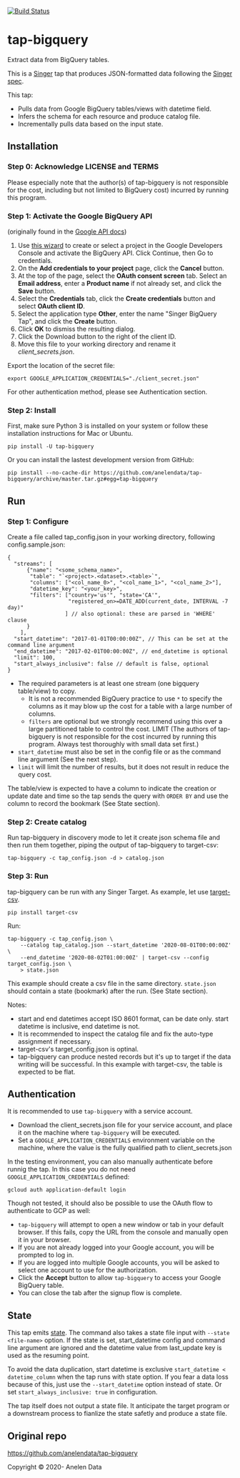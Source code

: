 [![Build Status](https://travis-ci.com/anelendata/tap-bigquery.svg?branch=master)](https://travis-ci.com/anelendata/tap-bigquery)

# tap-bigquery

Extract data from BigQuery tables.

This is a [Singer](https://singer.io) tap that produces JSON-formatted data
following the [Singer spec](https://github.com/singer-io/getting-started/blob/master/SPEC.md).

This tap:

- Pulls data from Google BigQuery tables/views with datetime field.
- Infers the schema for each resource and produce catalog file.
- Incrementally pulls data based on the input state.

## Installation

### Step 0: Acknowledge LICENSE and TERMS

Please especially note that the author(s) of tap-bigquery is not responsible
for the cost, including but not limited to BigQuery cost) incurred by running
this program.

### Step 1: Activate the Google BigQuery API

 (originally found in the [Google API docs](https://googlecloudplatform.github.io/google-cloud-python/latest/bigquery/usage.html))

 1. Use [this wizard](https://console.developers.google.com/start/api?id=bigquery-json.googleapis.com) to create or select a project in the Google Developers Console and activate the BigQuery API. Click Continue, then Go to credentials.
 2. On the **Add credentials to your project** page, click the **Cancel** button.
 3. At the top of the page, select the **OAuth consent screen** tab. Select an **Email address**, enter a **Product name** if not already set, and click the **Save** button.
 4. Select the **Credentials** tab, click the **Create credentials** button and select **OAuth client ID**.
 5. Select the application type **Other**, enter the name "Singer BigQuery Tap", and click the **Create** button.
 6. Click **OK** to dismiss the resulting dialog.
 7. Click the Download button to the right of the client ID.
 8. Move this file to your working directory and rename it *client_secrets.json*.


Export the location of the secret file:

```
export GOOGLE_APPLICATION_CREDENTIALS="./client_secret.json"
```

For other authentication method, please see Authentication section.

### Step 2: Install

First, make sure Python 3 is installed on your system or follow these 
installation instructions for Mac or Ubuntu.

```
pip install -U tap-bigquery
```

Or you can install the lastest development version from GitHub:

```
pip install --no-cache-dir https://github.com/anelendata/tap-bigquery/archive/master.tar.gz#egg=tap-bigquery
```

## Run

### Step 1: Configure

Create a file called tap_config.json in your working directory, following 
config.sample.json:

```
{
  "streams": [
      {"name": "<some_schema_name>",
       "table": "`<project>.<dataset>.<table>`",
       "columns": ["<col_name_0>", "<col_name_1>", "<col_name_2>"],
       "datetime_key": "<your_key>",
       "filters": ["country='us'", "state='CA'",
                   "registered_on>=DATE_ADD(current_date, INTERVAL -7 day)"
                  ] // also optional: these are parsed in 'WHERE' clause
      }
    ],
  "start_datetime": "2017-01-01T00:00:00Z", // This can be set at the command line argument
  "end_datetime": "2017-02-01T00:00:00Z", // end_datetime is optional
  "limit": 100,
  "start_always_inclusive": false // default is false, optional
}
```

- The required parameters is at least one stream (one bigquery table/view) to copy.
  - It is not a recommended BigQuery practice to use `*` to specify the columns
    as it may blow up the cost for a table with a large number of columns.
  - `filters` are optional but we strongly recommend using this over a large
    partitioned table to control the cost. LIMIT  (The authors of tap-bigquery is not
    responsible for the cost incurred by running this program. Always test
    thoroughly with small data set first.)
- `start_datetime` must also be set in the config file or as the command line
  argument (See the next step).
- `limit` will limit the number of results, but it does not result in reduce
  the query cost.

The table/view is expected to have a column to indicate the creation or
update date and time so the tap sends the query with `ORDER BY` and use
the column to record the bookmark (See State section).

### Step 2: Create catalog

Run tap-bigquery in discovery mode to let it create json schema file and then
run them together, piping the output of tap-bigquery to target-csv:

```
tap-bigquery -c tap_config.json -d > catalog.json
```

### Step 3: Run

tap-bigquery can be run with any Singer Target. As example, let use
[target-csv](https://github.com/singer-io/target-csv).

```
pip install target-csv
```

Run:

```
tap-bigquery -c tap_config.json \
    --catalog tap_catalog.json --start_datetime '2020-08-01T00:00:00Z' \
    --end_datetime '2020-08-02T01:00:00Z' | target-csv --config target_config.json \
    > state.json
```

This example should create a csv file in the same directory.
`state.json` should contain a state (bookmark) after the run. (See State section).

Notes:

- start and end datetimes accept ISO 8601 format, can be date only. start datetime
  is inclusive, end datetime is not.
- It is recommended to inspect the catalog file and fix the auto-type assignment
  if necessary.
- target-csv's target_config.json is optinal.
- tap-bigquery can produce nested records but it's up to target if the data
  writing will be successful. In this example with target-csv, the table is
  expected to be flat.

## Authentication

It is recommended to use `tap-bigquery` with a service account.

- Download the client_secrets.json file for your service account, and place it
  on the machine where `tap-bigquery` will be executed.
- Set a `GOOGLE_APPLICATION_CREDENTIALS` environment variable on the machine,
  where the value is the fully qualified path to client_secrets.json

In the testing environment, you can also manually authenticate before runnig
the tap. In this case you do not need `GOOGLE_APPLICATION_CREDENTIALS` defined:

```
gcloud auth application-default login
```

Though not tested, it should also be possible to use the OAuth flow to
authenticate to GCP as well:
- `tap-bigquery` will attempt to open a new window or tab in your default
  browser. If this fails, copy the URL from the console and manually open it
  in your browser.
- If you are not already logged into your Google account, you will be prompted
  to log in.
- If you are logged into multiple Google accounts, you will be asked to select
  one account to use for the authorization.
- Click the **Accept** button to allow `tap-bigquery` to access your Google BigQuery
  table.
- You can close the tab after the signup flow is complete.

## State

This tap emits [state](https://github.com/singer-io/getting-started/blob/master/docs/CONFIG_AND_STATE.md#state-file).
The command also takes a state file input with `--state <file-name>` option.
If the state is set, start_datetime config and command line argument are
ignored and the datetime value from last_update key is used as the resuming
point.

To avoid the data duplication, start datetime is exclusive
`start_datetime < datetime_column` when the tap runs with state option. If
you fear a data loss because of this, just use the `--start_datetime` option
instead of state. Or set `start_always_inclusive: true` in configuration.

The tap itself does not output a state file. It anticipate the target program
or a downstream process to fianlize the state safetly and produce a state file.

## Original repo
https://github.com/anelendata/tap-bigquery

Copyright &copy; 2020- Anelen Data
